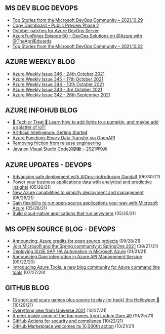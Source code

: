 ## MS DEV BLOG DEVOPS 

<!-- DEVBLOGDEVOPS:START -->
- [Top Stories from the Microsoft DevOps Community – 2021.10.29](https://devblogs.microsoft.com/devops/top-stories-from-the-microsoft-devops-community-2021-10-29/)
- [Copy Dashboard – Public Preview Phase 2](https://devblogs.microsoft.com/devops/copy-dashboard-public-preview-phase-2/)
- [October patches for Azure DevOps Server](https://devblogs.microsoft.com/devops/october-patches-for-azure-devops-server/)
- [AzureFunBytes Episode 60 – DevOps Solutions on @Azure with @TheAprilEdwards](https://devblogs.microsoft.com/devops/azurefunbytes-episode-60-devops-solutions-on-azure-with-theapriledwards/)
- [Top Stories from the Microsoft DevOps Community – 2021.10.22](https://devblogs.microsoft.com/devops/top-stories-from-the-microsoft-devops-community-2021-10-22/)
<!-- DEVBLOGDEVOPS:END -->


## AZURE WEEKLY BLOG

<!-- AZUREWEEKLY:START -->
- [Azure Weekly Issue 346 - 24th October 2021](https://azureweekly.info/issue-346.html)
- [Azure Weekly Issue 345 - 17th October 2021](https://azureweekly.info/issue-345.html)
- [Azure Weekly Issue 344 - 10th October 2021](https://azureweekly.info/issue-344.html)
- [Azure Weekly Issue 343 - 3rd October 2021](https://azureweekly.info/issue-343.html)
- [Azure Weekly Issue 342 - 26th September 2021](https://azureweekly.info/issue-342.html)
<!-- AZUREWEEKLY:END -->

## AZURE INFOHUB BLOG 

<!-- AZUREINFOHUB:START -->
- [🎃 Tech or Treat 🎃 Learn how to add lights to a pumpkin, and maybe add a splatter of IoT!](https://techcommunity.microsoft.com/t5/educator-developer-blog/tech-or-treat-learn-how-to-add-lights-to-a-pumpkin-and-maybe-add/ba-p/2902684)
- [Artificial Intelligence: Getting Started](https://techcommunity.microsoft.com/t5/educator-developer-blog/artificial-intelligence-getting-started/ba-p/2902093)
- [Azure Functions Binary Data Transfer via OpenAPI](https://techcommunity.microsoft.com/t5/apps-on-azure/azure-functions-binary-data-transfer-via-openapi/ba-p/2885082)
- [Removing friction from release engineering](https://techcommunity.microsoft.com/t5/azure-governance-and-management/removing-friction-from-release-engineering/ba-p/2895457)
- [Java on Visual Studio Code的更新 – 2021年9月](https://devblogs.microsoft.com/java-ch/java-on-visual-studio-code-september)
<!-- AZUREINFOHUB:END -->


## AZURE UPDATES - DEVOPS 

<!-- AZUREUPDATES:START -->

 - [Advancing safe deployment with AIOps—introducing Gandalf](https://azure.microsoft.com/blog/advancing-safe-deployment-with-aiops-introducing-gandalf/) (06/30/21)
 - [Power your business applications data with analytical and predictive insights](https://azure.microsoft.com/blog/power-your-business-applications-data-with-analytical-and-predictive-insights/) (05/26/21)
 - [New Azure capabilities to simplify deployment and management](https://azure.microsoft.com/blog/new-azure-capabilities-to-simplify-deployment-and-management/) (05/26/21)
 - [Gain flexibility to run open-source applications your way with Microsoft Azure](https://azure.microsoft.com/blog/gain-flexibility-to-run-open-source-applications-your-way-with-microsoft-azure/) (05/26/21)
 - [Build cloud-native applications that run anywhere](https://azure.microsoft.com/blog/build-cloudnative-applications-that-run-anywhere/) (05/25/21)
<!-- AZUREUPDATES:END -->


## MS OPEN SOURCE BLOG - DEVOPS 

<!-- MSOPENSOURCEBLOG:START -->

 - [Announcing: Azure credits for open source projects](https://cloudblogs.microsoft.com/opensource/2021/09/28/announcing-azure-credits-for-open-source-projects/) (09/28/21)
 - [Join Microsoft and the Spring community at SpringOne 2021](https://cloudblogs.microsoft.com/opensource/2021/08/27/join-microsoft-and-the-spring-community-at-springone-2021/) (08/27/21)
 - [Deploying SUSE SAP HA Automation in Microsoft Azure](https://cloudblogs.microsoft.com/opensource/2021/01/21/deploying-suse-sap-ha-automation-in-microsoft-azure/) (01/21/21)
 - [Announcing Dapr integration in Azure API Management Service](https://cloudblogs.microsoft.com/opensource/2020/09/22/announcing-dapr-integration-azure-api-management-service-apim/) (09/22/20)
 - [Introducing Azure Tools, a new blog community for Azure command line tools](https://cloudblogs.microsoft.com/opensource/2020/07/27/introducing-azure-tools-new-tech-community-blog/) (07/27/20)
<!-- MSOPENSOURCEBLOG:END -->


## GITHUB BLOG


<!-- GITHUB:START -->

 - [13 short and scary games plus source to play (or hack) this Halloween 🎃](https://github.blog/2021-10-29-thirteen-short-and-scary-games-plus-source-to-play-or-hack-this-halloween/) (10/29/21)
 - [Everything new from Universe 2021](https://github.blog/2021-10-27-everything-new-from-universe-2021/) (10/27/21)
 - [A peek inside some of the top games from Ludum Dare 49](https://github.blog/2021-10-25-a-peek-inside-some-of-the-top-games-from-ludum-dare-49/) (10/25/21)
 - [GitHub Actions for security and compliance](https://github.blog/2021-10-22-github-actions-for-security-compliance/) (10/22/21)
 - [GitHub Marketplace welcomes its 10,000th action](https://github.blog/2021-10-21-github-marketplace-welcomes-its-10000th-action/) (10/21/21)
<!-- GITHUB:END -->

